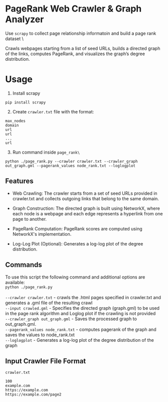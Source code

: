 # PageRank Web Crawler & Graph Analyzer

Use `scrapy` to collect page relationship informatoin and build a page rank dataset \

Crawls webpages starting from a list of seed URLs, builds a directed graph of the links, computes PageRank, and visualizes the graph’s degree distribution.

# Usage
1. Install scrapy 
```
pip install scrapy 

```
2. Create `crawler.txt` file with the format: 
```
max_nodes 
domain
url
url
...
url

```
3.  Run command inside `page_rank\`
```
python ./page_rank.py --crawler crawler.txt --crawler_graph out_graph.gml --pagerank_values node_rank.txt --loglogplot
```
## Features
- Web Crawling:
The crawler starts from a set of seed URLs provided in crawler.txt and collects outgoing links that belong to the same domain.

- Graph Construction:
The directed graph is built using NetworkX, where each node is a webpage and each edge represents a hyperlink from one page to another.

- PageRank Computation:
PageRank scores are computed using NetworkX's implementation.

- Log-Log Plot (Optional):
Generates a log-log plot of the degree distribution.

## Commands 
To use this script the following command and additional options are available: \
`python ./page_rank.py` \
\
  `--crawler crawler.txt` - crawls the .html pages specified in crawler.txt and generates a .gml file of the resulting crawl\
  `--input crawled.gml` - Specifies the directed graph  (graph.gml) to be used in the page rank algorithm and Loglog plot if the crawling is not provided \
  `--crawler_graph out_graph.gml` - Saves the processed graph to out_graph.gml. \
  `--pagerank_values node_rank.txt` - computes pagerank of the graph and saves the values to node_rank.txt\
  `--loglogplot` - Generates a log-log plot of the degree distribution of the graph

 

## Input Crawler File Format
`crawler.txt`
```
100
example.com
https://example.com
https://example.com/page2
```

  
